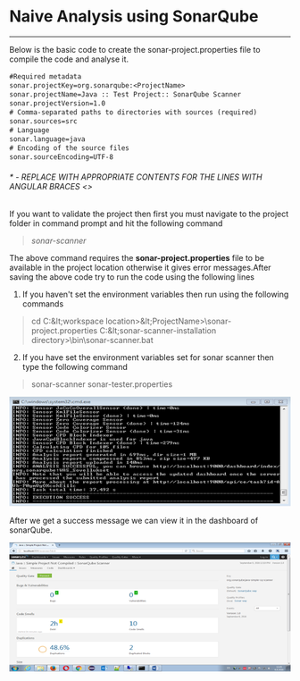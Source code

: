 # Naive Analysis using SonarQube

---

Below is the basic code to create the sonar-project.properties file to compile the code and analyse it.

```
#Required metadata
sonar.projectKey=org.sonarqube:<ProjectName>
sonar.projectName=Java :: Test Project:: SonarQube Scanner
sonar.projectVersion=1.0
# Comma-separated paths to directories with sources (required)
sonar.sources=src
# Language
sonar.language=java
# Encoding of the source files
sonar.sourceEncoding=UTF-8
```

###### \* - REPLACE WITH APPROPRIATE CONTENTS FOR THE LINES WITH ANGULAR BRACES &lt;&gt;

If you want to validate the project then first you must navigate to the project folder in command prompt and hit the following command

> _sonar-scanner_

The above command requires the **sonar-project.properties** file to be available in the project location otherwise it gives error messages.After saving the above code try to run the code using the following lines

1. If you haven't set the environment variables then run using the following commands

> cd C:\&lt;workspace location&gt;\&lt;ProjectName&gt;\sonar-project.properties C:\&lt;sonar-scanner-installation directory&gt;\bin\sonar-scanner.bat

  2. If you have set the environment variables set for sonar scanner then type the following command

> sonar-scanner sonar-tester.properties

![](/assets/SonarQubeViewerCmd.png)

After we get a success message we can view it in the dashboard of sonarQube.

![](/assets/SonarQubeResult.png)


